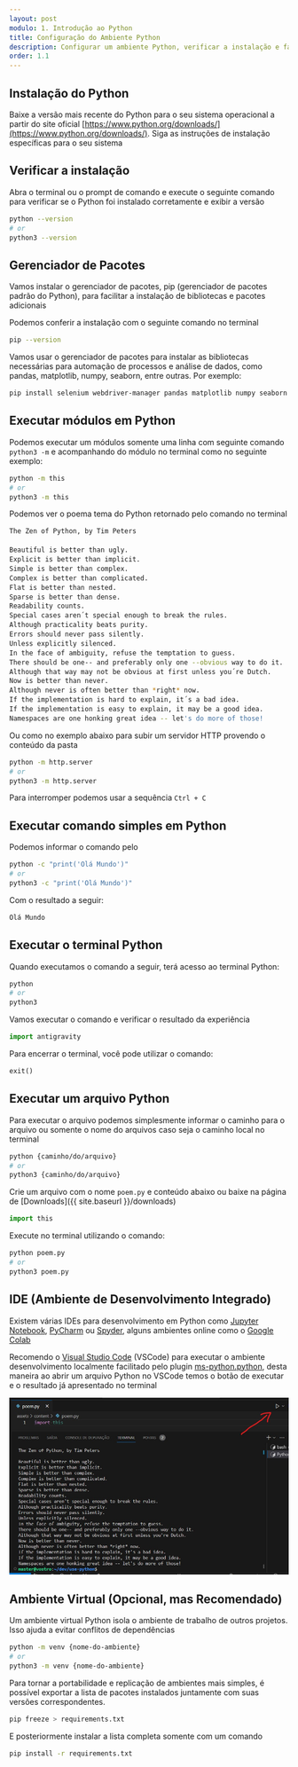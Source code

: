 ```yaml
---
layout: post
modulo: 1. Introdução ao Python
title: Configuração do Ambiente Python
description: Configurar um ambiente Python, verificar a instalação e familiarizar-se com o funcionamento do terminal Python são os primeiros passos para que possamos explorar e experimentar livremente
order: 1.1
---
```


## Instalação do Python

Baixe a versão mais recente do Python para o seu sistema operacional a partir do site oficial [https://www.python.org/downloads/](https://www.python.org/downloads/). Siga as instruções de instalação específicas para o seu sistema

## Verificar a instalação

Abra o terminal ou o prompt de comando e execute o seguinte comando para verificar se o Python foi instalado corretamente e exibir a versão

```bash
python --version
# or
python3 --version
```

## Gerenciador de Pacotes

Vamos instalar o gerenciador de pacotes, pip (gerenciador de pacotes padrão do Python), para facilitar a instalação de bibliotecas e pacotes adicionais

Podemos conferir a instalação com o seguinte comando no terminal

```bash
pip --version
```

Vamos usar o gerenciador de pacotes para instalar as bibliotecas necessárias para automação de processos e análise de dados, como pandas, matplotlib, numpy, seaborn, entre outras. Por exemplo:

```bash
pip install selenium webdriver-manager pandas matplotlib numpy seaborn
```

## Executar módulos em Python

Podemos executar um módulos somente uma linha com seguinte comando `python3 -m` e acompanhando do módulo no terminal como no seguinte exemplo:

```bash
python -m this
# or
python3 -m this
```

Podemos ver o poema tema do Python retornado pelo comando no terminal

```bash
The Zen of Python, by Tim Peters

Beautiful is better than ugly.
Explicit is better than implicit.
Simple is better than complex.
Complex is better than complicated.
Flat is better than nested.
Sparse is better than dense.
Readability counts.
Special cases aren´t special enough to break the rules.
Although practicality beats purity.
Errors should never pass silently.
Unless explicitly silenced.
In the face of ambiguity, refuse the temptation to guess.
There should be one-- and preferably only one --obvious way to do it.
Although that way may not be obvious at first unless you´re Dutch.
Now is better than never.
Although never is often better than *right* now.
If the implementation is hard to explain, it´s a bad idea.
If the implementation is easy to explain, it may be a good idea.
Namespaces are one honking great idea -- let's do more of those!
```

Ou como no exemplo abaixo para subir um servidor HTTP provendo o conteúdo da pasta

```bash
python -m http.server
# or
python3 -m http.server
```

Para interromper podemos usar a sequência `Ctrl + C`

## Executar comando simples em Python

Podemos informar o comando pelo

```bash
python -c "print('Olá Mundo')"
# or
python3 -c "print('Olá Mundo')"
```

Com o resultado a seguir:

```bash
Olá Mundo
```

## Executar o terminal Python

Quando executamos o comando a seguir, terá acesso ao terminal Python:

```bash
python
# or
python3
```

Vamos executar o comando e verificar o resultado da experiência

```python
import antigravity
```

Para encerrar o terminal, você pode utilizar o comando:

```python
exit()
```

## Executar um arquivo Python

Para executar o arquivo podemos simplesmente informar o caminho para o arquivo ou somente o nome do arquivos caso seja o caminho local no terminal

```bash
python {caminho/do/arquivo}
# or
python3 {caminho/do/arquivo}
```

Crie um arquivo com o nome `poem.py` e conteúdo abaixo ou baixe na página de [Downloads]({{ site.baseurl }}/downloads)

```python
import this
```

Execute no terminal utilizando o comando:

```bash
python poem.py
# or
python3 poem.py
```

## IDE (Ambiente de Desenvolvimento Integrado)

Existem várias IDEs para desenvolvimento em Python como [Jupyter Notebook](https://jupyter.org/), [PyCharm](https://www.jetbrains.com/pycharm/) ou [Spyder](https://www.spyder-ide.org/), alguns ambientes online como o [Google Colab](https://colab.google/)

Recomendo o [Visual Studio Code](https://code.visualstudio.com/) (VSCode) para executar o ambiente desenvolvimento localmente facilitado pelo plugin [ms-python.python](https://marketplace.visualstudio.com/items?itemName=ms-python.python), desta maneira ao abrir um arquivo Python no VSCode temos o botão de executar e o resultado já apresentado no terminal

![VSCode com botão de executar](/assets/figs/vscode.jpg)

## Ambiente Virtual (Opcional, mas Recomendado)

Um ambiente virtual Python isola o ambiente de trabalho de outros projetos. Isso ajuda a evitar conflitos de dependências

```bash
python -m venv {nome-do-ambiente}
# or
python3 -m venv {nome-do-ambiente}
```

Para tornar a portabilidade e replicação de ambientes mais simples, é possível exportar a lista de pacotes instalados juntamente com suas versões correspondentes.

```bash
pip freeze > requirements.txt
```

E posteriormente instalar a lista completa somente com um comando

```bash
pip install -r requirements.txt
```

